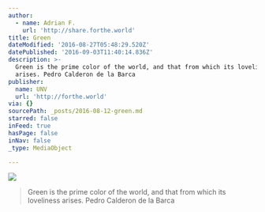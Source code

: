 ```yaml
---
author:
  - name: Adrian F.
    url: 'http://share.forthe.world'
title: Green
dateModified: '2016-08-27T05:48:29.520Z'
datePublished: '2016-09-03T11:40:14.836Z'
description: >-
  Green is the prime color of the world, and that from which its loveliness
  arises. Pedro Calderon de la Barca
publisher:
  name: UNV
  url: 'http://forthe.world'
via: {}
sourcePath: _posts/2016-08-12-green.md
starred: false
inFeed: true
hasPage: false
inNav: false
_type: MediaObject

---
```

![](https://the-grid-user-content.s3-us-west-2.amazonaws.com/fdb1a4c6-b280-4e8f-8664-078deee9ce6d.jpg)

> Green is the prime color of the world, and that from which its loveliness arises. Pedro Calderon de la Barca